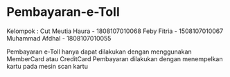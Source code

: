 # Pembayaran-e-Toll

Kelompok :
Cut Meutia Haura - 1808107010068
Feby Fitria - 1508107010067
Muhammad Afdhal - 1808107010055

Pembayaran e-Toll hanya dapat dilakukan dengan menggunakan MemberCard atau CreditCard
Pembayaran dilakukan dengan menempelkan kartu pada mesin scan kartu
